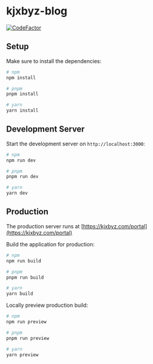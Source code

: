 # kjxbyz-blog

[![CodeFactor](https://www.codefactor.io/repository/github/kjxbyz/kjxbyz-blog/badge)](https://www.codefactor.io/repository/github/kjxbyz/kjxbyz-blog)

## Setup

Make sure to install the dependencies:

```bash
# npm
npm install

# pnpm
pnpm install

# yarn
yarn install
```

## Development Server

Start the development server on `http://localhost:3000`:

```bash
# npm
npm run dev

# pnpm
pnpm run dev

# yarn
yarn dev
```

## Production

The production server runs at [https://kjxbyz.com/portal](https://kjxbyz.com/portal)

Build the application for production:

```bash
# npm
npm run build

# pnpm
pnpm run build

# yarn
yarn build
```

Locally preview production build:

```bash
# npm
npm run preview

# pnpm
pnpm run preview

# yarn
yarn preview
```

